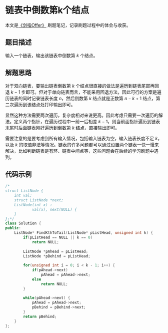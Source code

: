 # 链表中倒数第k个结点

本文是[《剑指Offer》](https://www.nowcoder.com/ta/coding-interviews?page=1) 刷题笔记，记录刷题过程中的体会与收获。

## 题目描述

输入一个链表，输出该链表中倒数第 $k$ 个结点。

## 解题思路

对于双向链表，要输出链表倒数第 $k$ 个结点很直接的做法是遍历到链表尾部再回退 $k-1$ 步即可。但对于单向链表而言，不能采用回退方法，因此可行的方案是遍历链表的同时记录链表长度 $n$，然后倒数第 $k$ 结点就是正数第 $n-k+1$ 结点，第二次遍历到该结点处打印输出即可。

显然这种方法需要两次遍历，复杂度相对来说更高。因此考虑只需要一次遍历的解法。定义两个指针，在遍历过程中一前一后相差 $k-1$，则当前面指针遍历到链表末尾时后面链表刚好遍历到倒数第 $k$ 结点，直接输出即可。

需要注意的是要考虑到所有输入情况，包括输入链表为空，输入链表长度不足 $k$，以及 $k$ 的取值非法等情况。链表的许多问题都可以通过设置两个链表一快一慢来解决，比如判断链表是有环、链表中间点等，这些问题会在后续的学习刷题中遇到。

## 代码示例

```C++
/*
struct ListNode {
	int val;
	struct ListNode *next;
	ListNode(int x) :
			val(x), next(NULL) {
	}
};*/
class Solution {
public:
    ListNode* FindKthToTail(ListNode* pListHead, unsigned int k) {
        if(pListHead == NULL || k == 0)
            return NULL;
        
        ListNode *pAhead = pListHead;
        ListNode *pBehind = pListHead;
        
        for(unsigned int i = 0; i < k - 1; i++) {
            if(pAhead->next)
                pAhead = pAhead->next;
            else
                return NULL;
        }
        
        while(pAhead->next) {
            pAhead = pAhead->next;
            pBehind = pBehind->next;
        }
        return pBehind;
    }
};
```

